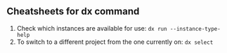 ## Cheatsheets for dx command
1. Check which instances are available for use: `dx run --instance-type-help`
2. To switch to a different project from the one currently on: `dx select`